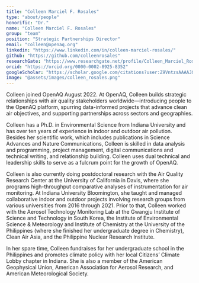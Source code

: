 ```yaml
---
title: "Colleen Marciel F. Rosales"
type: "about/people"
honorific: "Dr."
name: "Colleen Marciel F. Rosales"
group: "team"
position: "Strategic Partnerships Director"
email: "colleen@openaq.org"
linkedin: "https://www.linkedin.com/in/colleen-marciel-rosales/"
github: "https://github.com/colleenrosales"
researchGate: "https://www.researchgate.net/profile/Colleen_Marciel_Rosales"
orcid: "https://orcid.org/0000-0002-8925-8352"
googleScholar: "https://scholar.google.com/citations?user:Z9VntzsAAAAJ&hl:en&oi:ao"
image: "@assets/images/colleen_rosales.png"
---
```


Colleen joined OpenAQ August 2022. At OpenAQ, Colleen builds strategic relationships with air quality stakeholders worldwide—introducing people to the OpenAQ platform, spurring data-informed projects that advance clean air objectives, and supporting partnerships across sectors and geographies.

Colleen has a Ph.D. in Environmental Science from Indiana University and has over ten years of experience in indoor and outdoor air pollution. Besides her scientific work, which includes publications in Science Advances and Nature Communications, Colleen is skilled in data analysis and programming, project management, digital communications and technical writing, and relationship building. Colleen uses dual technical and leadership skills to serve as a fulcrum point for the growth of OpenAQ.

Colleen is also currently doing postdoctoral research with the Air Quality Research Center at the University of California in Davis, where she programs high-throughput comparative analyses of instrumentation for air monitoring. At Indiana University Bloomington, she taught and managed collaborative indoor and outdoor projects involving research groups from various universities from 2016 through 2021. Prior to that, Colleen worked with the Aerosol Technology Monitoring Lab at the Gwangju Institute of Science and Technology in South Korea, the Institute of Environmental Science & Meteorology and Institute of Chemistry at the University of the Philippines (where she finished her undergraduate degree in Chemistry), Clean Air Asia, and the Philippine Nuclear Research Institute.

In her spare time, Colleen fundraises for her undergraduate school in the Philippines and promotes climate policy with her local Citizens’ Climate Lobby chapter in Indiana. She is also a member of the American Geophysical Union, American Association for Aerosol Research, and American Meteorological Society.
